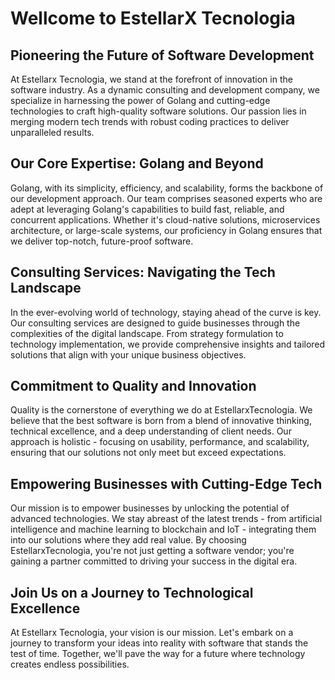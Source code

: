 # Wellcome to EstellarX Tecnologia

## Pioneering the Future of Software Development

At Estellarx Tecnologia, we stand at the forefront of innovation in the software industry. As a dynamic consulting and development company, we specialize in harnessing the power of Golang and cutting-edge technologies to craft high-quality software solutions. Our passion lies in merging modern tech trends with robust coding practices to deliver unparalleled results.

## Our Core Expertise: Golang and Beyond

Golang, with its simplicity, efficiency, and scalability, forms the backbone of our development approach. Our team comprises seasoned experts who are adept at leveraging Golang's capabilities to build fast, reliable, and concurrent applications. Whether it's cloud-native solutions, microservices architecture, or large-scale systems, our proficiency in Golang ensures that we deliver top-notch, future-proof software.

## Consulting Services: Navigating the Tech Landscape

In the ever-evolving world of technology, staying ahead of the curve is key. Our consulting services are designed to guide businesses through the complexities of the digital landscape. From strategy formulation to technology implementation, we provide comprehensive insights and tailored solutions that align with your unique business objectives.

## Commitment to Quality and Innovation

Quality is the cornerstone of everything we do at EstellarxTecnologia. We believe that the best software is born from a blend of innovative thinking, technical excellence, and a deep understanding of client needs. Our approach is holistic - focusing on usability, performance, and scalability, ensuring that our solutions not only meet but exceed expectations.

## Empowering Businesses with Cutting-Edge Tech

Our mission is to empower businesses by unlocking the potential of advanced technologies. We stay abreast of the latest trends - from artificial intelligence and machine learning to blockchain and IoT - integrating them into our solutions where they add real value. By choosing EstellarxTecnologia, you're not just getting a software vendor; you're gaining a partner committed to driving your success in the digital era.

## Join Us on a Journey to Technological Excellence

At Estellarx Tecnologia, your vision is our mission. Let's embark on a journey to transform your ideas into reality with software that stands the test of time. Together, we'll pave the way for a future where technology creates endless possibilities.
